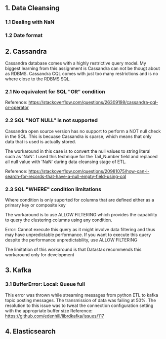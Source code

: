 ## 1. Data Cleansing
### 1.1 Dealing with NaN

### 1.2 Date format

## 2. Cassandra
Cassandra database comes with a highly restrictive query model. My biggest learning from this assignment is Cassandra can not be thougt about as RDBMS. Cassandra CQL comes with just too many restrictions and is no where close to the RDBMS SQL.

### 2.1 No equivalent for SQL "OR" condition

Reference: https://stackoverflow.com/questions/26309198/cassandra-cql-or-operator

### 2.2 SQL "NOT NULL" is not supported
Cassandra open source version has no support to perform a NOT null check in the SQL.
This is becuase Cassandra is sparse, which means that only data that is used is actually stored.

The workaround in this case is to convert the null values to string literal such as 'NaN'. I used this technique for the Tail_Number field and replaced all null value with 'NaN' during data cleansing stage of ETL.

Reference: https://stackoverflow.com/questions/20981075/how-can-i-search-for-records-that-have-a-null-empty-field-using-cql

### 2.3 SQL "WHERE" condition limitations
Where condition is only suported for columns that are defined either as a primary key or composite key

The workaround is to use ALLOW FILTERING which provides the capability to query the clustering columns using any condition.

Error:
Cannot execute this query as it might involve data filtering and thus may have unpredictable performance. If you want to execute this query despite the performance unpredictability, use ALLOW FILTERING

The limitation of this workaround is that Datastax recommends this workaround only for development
## 3. Kafka
### 3.1 BufferError: Local: Queue full
 This error was thrown while streaming messages from python ETL to kafka topic posting messages. The transmission of data was failing at 50%.
The resolution to this issue was to tweat the connection configuration setting with the appropriate buffer size
Reference: https://github.com/edenhill/librdkafka/issues/117

## 4. Elasticsearch
